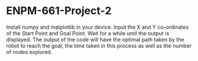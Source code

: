 # ENPM-661-Project-2
Install numpy and matplotlib in your device.
Input the X and Y co-ordinates of the Start Point and Goal Point.
Wait for a while until the output is displayed.
The output of the code will have the optimal path taken by the robot to reach the goal, the time taken in this process as well as the number of nodes explored.

